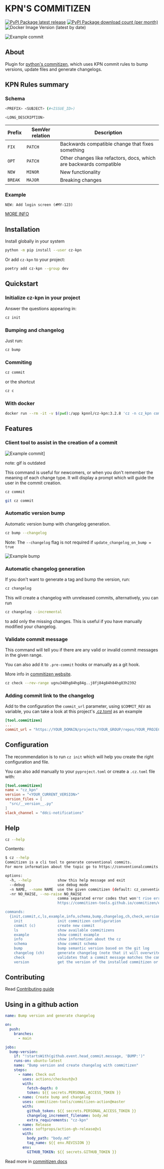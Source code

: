 # KPN'S COMMITIZEN

[![PyPI Package latest release](https://img.shields.io/pypi/v/cz-kpn.svg?style=flat-square)](https://pypi.org/project/cz-kpn/)
[![PyPI Package download count (per month)](https://img.shields.io/pypi/dm/cz-kpn?style=flat-square)](https://pypi.org/project/cz-kpn/)
![Docker Image Version (latest by date)](https://img.shields.io/docker/v/kpnnl/cz-kpn?label=latest%20version)

![Example commit](docs/images/commit.gif)

## About

Plugin for [python's commitizen](https://commitizen-tools.github.io/commitizen/),
which uses KPN commit rules to bump versions, update files and generate changelogs.

## KPN Rules summary

### Schema

```bash
<PREFIX> <SUBJECT> (#<ISSUE_ID>)

<LONG_DESCRIPTION>
```

| Prefix  | SemVer relation | Description                                                        |
| ------- | --------------- | ------------------------------------------------------------------ |
| `FIX`   | `PATCH`         | Backwards compatible change that fixes something                   |
| `OPT`   | `PATCH`         | Other changes like refactors, docs, which are backwards compatible |
| `NEW`   | `MINOR`         | New functionality                                                  |
| `BREAK` | `MAJOR`         | Breaking changes                                                   |

### Example

```
NEW: Add login screen (#MY-123)
```

[MORE INFO](./src/cz_kpn/cz_kpn_info.txt)

## Installation

Install globally in your system

```bash
python -m pip install --user cz-kpn
```

Or add `cz-kpn` to your project:

```sh
poetry add cz-kpn --group dev
```

## Quickstart

### Initialize cz-kpn in your project

Answer the questions appearing in:

```sh
cz init
```

### Bumping and changelog

Just run:

```sh
cz bump
```

### Commiting

```sh
cz commit
```

or the shortcut

```sh
cz c
```

### With docker

```sh
docker run --rm -it -v $(pwd):/app kpnnl/cz-kpn:3.2.8 'cz -n cz_kpn commit'
```


## Features

### Client tool to assist in the creation of a commit

![Example commit](docs/images/commit.gif)]

note: gif is outdated

This command is useful for newcomers, or when you don't remember the meaning
of each change type.
It will display a prompt which will guide the user in the commit creation.

```bash
cz commit
```

```bash
git cz commit
```

### Automatic version bump

Automatic version bump with changelog generation.

```bash
cz bump --changelog
```

Note: The `--changelog` flag is not required if `update_changelog_on_bump = true`

![Example bump](docs/images/bump.gif)

### Automatic changelog generation

If you don't want to generate a tag and bump the version, run:

```bash
cz changelog
```

This will create a changelog with unreleased commits, alternatively, you can run

```bash
cz changelog --incremental
```

to add only the missing changes.
This is useful if you have manually modified your changelog.

### Validate commit message

This command will tell you if there are any valid or invalid commit messages in
the given range.

You can also add it to `.pre-commit` hooks or manually as a git hook.

More info in [commitizen website](https://commitizen-tools.github.io/commitizen/check/).

```bash
cz check --rev-range ugnu348hg84hg84g..j8fj84g84h84hg83h2392
```

### Adding commit link to the changelog

Add to the configuration the `commit_url` parameter, using `$COMMIT_REV` as
variable, you can take a look at this project's [.cz.toml](.cz.toml) as an example

```toml
[tool.commitizen]
...
commit_url = "https://YOUR_DOMAIN/projects/YOUR_GROUP/repos/YOUR_PROJECT/commits/$COMMIT_REV"
```

## Configuration

The recommendation is to run `cz init` which will help you create the
right configuration and file.

You can also add manually to your `pyproject.toml` or create a `.cz.toml` file with:

```toml
[tool.commitizen]
name = "cz_kpn"
version = "<YOUR_CURRENT_VERSION>"
version_files = [
  "src/__version__.py"
]
slack_channel = "ddci-notifications"
```

## Help

```bash
cz --help
```

Contents:

```bash
$ cz --help
Commitizen is a cli tool to generate conventional commits.
For more information about the topic go to https://conventionalcommits.org/

options:
  -h, --help            show this help message and exit
  --debug               use debug mode
  -n NAME, --name NAME  use the given commitizen (default: cz_conventional_commits)
  -nr NO_RAISE, --no-raise NO_RAISE
                        comma separated error codes that won't rise error, e.g: cz -nr 1,2,3 bump. See codes at
                        https://commitizen-tools.github.io/commitizen/exit_codes/

commands:
  {init,commit,c,ls,example,info,schema,bump,changelog,ch,check,version}
    init                init commitizen configuration
    commit (c)          create new commit
    ls                  show available commitizens
    example             show commit example
    info                show information about the cz
    schema              show commit schema
    bump                bump semantic version based on the git log
    changelog (ch)      generate changelog (note that it will overwrite existing file)
    check               validates that a commit message matches the commitizen schema
    version             get the version of the installed commitizen or the current project (default: installed commitizen)
```

## Contributing

Read [Contributing guide](./CONTIRBUTING.md)

## Using in a github action

```yaml
name: Bump version and generate changelog

on:
  push:
    branches:
      - main

jobs:
  bump-version:
    if: "!startsWith(github.event.head_commit.message, 'BUMP:')"
    runs-on: ubuntu-latest
    name: "Bump version and create changelog with commitizen"
    steps:
      - name: Check out
        uses: actions/checkout@v3
        with:
          fetch-depth: 0
          token: ${{ secrets.PERSONAL_ACCESS_TOKEN }}
      - name: Create bump and changelog
        uses: commitizen-tools/commitizen-action@master
        with:
          github_token: ${{ secrets.PERSONAL_ACCESS_TOKEN }}
          changelog_increment_filename: body.md
          extra_requirements: "cz-kpn"
      - name: Release
        uses: softprops/action-gh-release@v1
        with:
          body_path: "body.md"
          tag_name: ${{ env.REVISION }}
        env:
          GITHUB_TOKEN: ${{ secrets.GITHUB_TOKEN }}
```

Read more in [commitizen docs](https://commitizen-tools.github.io/commitizen/tutorials/github_actions/)
